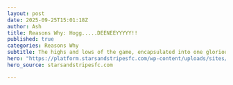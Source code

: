```yaml
---
layout: post
date: 2025-09-25T15:01:18Z
author: Ash
title: Reasons Why: Hogg.....DEENEEYYYYY!!
published: true
categories: Reasons Why
subtitle: The highs and lows of the game, encapsulated into one glorious 30 second period of absolute mayhem
hero: "https://platform.starsandstripesfc.com/wp-content/uploads/sites/151/chorus/uploads/chorus_asset/file/23225418/850643582.jpg?quality=90&strip=all&crop=0%2C0.16553406516815%2C100%2C99.668931869664&w=2400"
hero_source: starsandstripesfc.com

---
```

